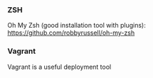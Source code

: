 

### ZSH

Oh My Zsh (good installation tool with plugins):
https://github.com/robbyrussell/oh-my-zsh


### Vagrant

Vagrant is a useful deployment tool


